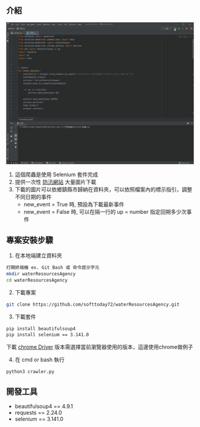 
## 介紹
![](/img/%E7%88%AC%E8%9F%B2.gif)  
1. 這個爬蟲是使用 Selenium 套件完成
2. 提供一次性 [防汛網站](https://www.wra.gov.tw/) 大量圖片下載 
3. 下載的圖片可以依鄉鎮縣市歸納在資料夾，可以依照檔案內的標示指引，調整不同日期的事件
   - new_event = True 時, 預設為下載最新事件
   - new_event = False 時, 可以在隔一行的 up = number 指定回朔多少次事件

## __專案安裝步驟__

1. 在本地端建立資料夾
```bash
打開終端機 ex. Git Bash 或 命令提示字元
mkdir waterResourcesAgency
cd waterResourcesAgency
```

2. 下載專案
```bash
git clone https://github.com/softtoday72/waterResourcesAgency.git
```

3. 下載套件
```bash
pip install beautifulsoup4 
pip install selenium == 3.141.0
```
下載 [chrome Driver](https://chromedriver.chromium.org/downloads)
版本需選擇當前瀏覽器使用的版本，這邊使用chrome做例子

4. 在 cmd or bash 執行
```
python3 crawler.py
```
## __開發工具__

* beautifulsoup4 == 4.9.1
* requests == 2.24.0
* selenium == 3.141.0
